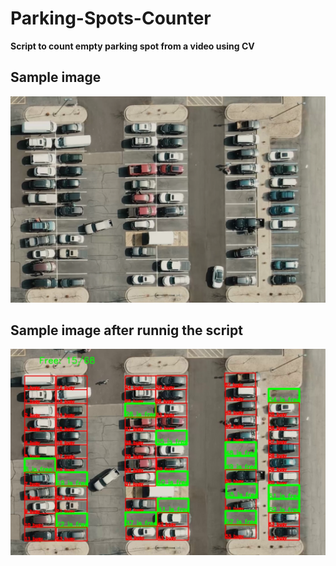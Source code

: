 # Parking-Spots-Counter

**Script to count empty parking spot from a video using CV**
## Sample image
![orignal_image](https://github.com/Raouf217/Parking-Spots-Counter/blob/master/Images/carParkImg.png)
## Sample image after runnig the script
![processed_image](https://github.com/Raouf217/Parking-Spots-Counter/blob/master/Images/detected.jpg)
